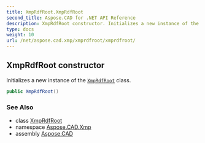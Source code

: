 ```yaml
---
title: XmpRdfRoot.XmpRdfRoot
second_title: Aspose.CAD for .NET API Reference
description: XmpRdfRoot constructor. Initializes a new instance of the XmpRdfRoot class
type: docs
weight: 10
url: /net/aspose.cad.xmp/xmprdfroot/xmprdfroot/
---
```

## XmpRdfRoot constructor

Initializes a new instance of the [`XmpRdfRoot`](../) class.

```csharp
public XmpRdfRoot()
```

### See Also

* class [XmpRdfRoot](../)
* namespace [Aspose.CAD.Xmp](../../xmprdfroot/)
* assembly [Aspose.CAD](../../../)



